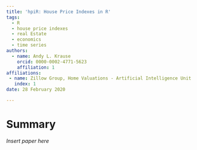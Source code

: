 ```yaml
---
title: 'hpiR: House Price Indexes in R'
tags:
  - R
  - house price indexes
  - real Estate
  - economics
  - time series
authors:
  - name: Andy L. Krause
    orcid: 0000-0002-4771-5623
    affiliation: 1
affiliations:
 - name: Zillow Group, Home Valuations - Artificial Intelligence Unit
   index: 1
date: 28 February 2020

---
```


# Summary

*Insert paper here*
 
